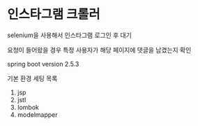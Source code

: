 # 인스타그램 크롤러

selenium을 사용해서 인스타그램 로그인 후 대기

요청이 들어왔을 경우 특정 사용자가 해당 페이지에 댓글을 남겼는지 확인

spring boot version 2.5.3

기본 환경 세팅 목록
1. jsp
2. jstl
3. lombok
4. modelmapper
